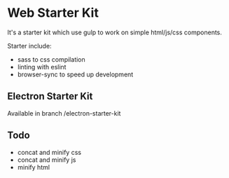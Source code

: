 # Web Starter Kit

It's a starter kit which use gulp to work on simple html/js/css components.

Starter include:
* sass to css compilation
* linting with eslint
* browser-sync to speed up development

## Electron Starter Kit

Available in branch /electron-starter-kit

## Todo

* concat and minify css
* concat and minify js
* minify html
